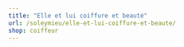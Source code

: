 ```yaml
---
title: "Elle et lui coiffure et beauté"
url: /soleymieu/elle-et-lui-coiffure-et-beaute/
shop: coiffeur
---
```

